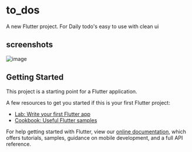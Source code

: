 # to_dos

A new Flutter project.
For Daily todo's 
easy to use with clean ui

## screenshots
![image](https://user-images.githubusercontent.com/54428357/115554261-e771fc80-a2cb-11eb-9e37-84edf10a12b3.png)


## Getting Started

This project is a starting point for a Flutter application.

A few resources to get you started if this is your first Flutter project:

- [Lab: Write your first Flutter app](https://flutter.dev/docs/get-started/codelab)
- [Cookbook: Useful Flutter samples](https://flutter.dev/docs/cookbook)

For help getting started with Flutter, view our
[online documentation](https://flutter.dev/docs), which offers tutorials,
samples, guidance on mobile development, and a full API reference.
